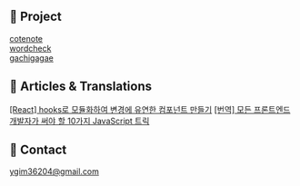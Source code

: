 📂 Project 
----
<a href="https://github.com/HelloYukyung/cotenote-web"> cotenote </a> <br/>
<a href="https://github.com/HelloYukyung/wordcheck-web"> wordcheck </a> <br/>
<a href="https://github.com/HelloYukyung/gachigagae"> gachigagae </a>  

📰 Articles & Translations
----

<a target="_blank" href="https://kimyk60.tistory.com/66">[React] hooks로 모듈화하여 변경에 유연한 컴포넌트 만들기</a>
<a target="_blank" href="https://kimyk60.tistory.com/54">[번역] 모든 프론트엔드 개발자가 써야 할 10가지 JavaScript 트릭</a>

📧 Contact
----
ygim36204@gmail.com
